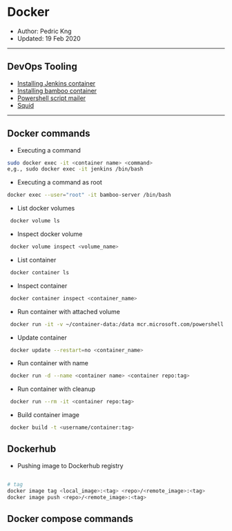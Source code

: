 # Docker
* Author:   Pedric Kng  
* Updated:  19 Feb 2020

***

## DevOps Tooling
* [Installing Jenkins container](jenkins/README.md)
* [Installing bamboo container](bamboo/README.md)
* [Powershell script mailer](psmailer/README.md)
* [Squid](squid/README.md)

***

## Docker commands

* Executing a command
```bash
sudo docker exec -it <container name> <command>  
e,g., sudo docker exec -it jenkins /bin/bash
```

* Executing a command as root
```bash
docker exec --user="root" -it bamboo-server /bin/bash
```

* List docker volumes
```bash
 docker volume ls
```

* Inspect docker volume
```bash
 docker volume inspect <volume_name>
```

* List container
```bash
 docker container ls
```

* Inspect container
```bash
 docker container inspect <container_name>
```

* Run container with attached volume
```bash
 docker run -it -v ~/container-data:/data mcr.microsoft.com/powershell /bin/bash
```

* Update container
```bash
 docker update --restart=no <container_name>
```

* Run container with name
```bash
 docker run -d --name <container name> <container repo:tag>
```

* Run container with cleanup
```bash
 docker run --rm -it <container repo:tag>
```

* Build container image
```bash
 docker build -t <username/container:tag>
```

## Dockerhub 
* Pushing image to Dockerhub registry
```bash

# tag
docker image tag <local_image>:<tag> <repo>/<remote_image>:<tag>
docker image push <repo>/<remote_image>:<tag>

```

## Docker compose commands